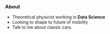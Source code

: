 ### About
- Theoretical physicist working in **Data Science**
- Looking to shape to future of mobility
- Talk to me about classic cars.
